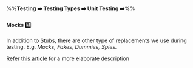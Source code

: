 <link rel="stylesheet" href="{{baseUrl}}/css/textbook.css">

<div class="website-content">

%%**Testing :arrow_right: Testing Types :arrow_right: Unit Testing :arrow_right:**%%

#### Mocks :three:

<div id="main">

In addition to Stubs, there are other type of replacements we use during testing. E.g. _Mocks, Fakes, Dummies, Spies._

Refer [this article](https://martinfowler.com/articles/mocksArentStubs.html#TheDifferenceBetweenMocksAndStubs) for a more elaborate description

</div>
</div>

